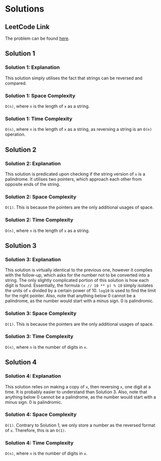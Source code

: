 # Solutions

## LeetCode Link

The problem can be found [here](https://leetcode.com/problems/palindrome-number/).

## Solution 1

### Solution 1: Explanation

This solution simply utilises the fact that
strings can be reversed and compared.

### Solution 1: Space Complexity

`O(n)`, where `n` is the length of `x` as a string.

### Solution 1: Time Complexity

`O(n)`, where `n` is the length of `x` as a string,
as reversing a string is an `O(n)` operation.

## Solution 2

### Solution 2: Explanation

This solution is predicated upon checking
if the string version of `x` is a palindrome.
It utilises two pointers, which approach each other
from opposite ends of the string.

### Solution 2: Space Complexity

`O(1)`. This is because the pointers are the only additional
usages of space.

### Solution 2: Time Complexity

`O(n)`, where `n` is the length of `x` as a string.

## Solution 3

### Solution 3: Explanation

This solution is virtually identical to the previous one,
however it complies with the follow-up, which asks for the
number not to be converted into a string. The only slightly
complicated portion of this solution is how each digit is
found. Essentially, the formula `(x // 10 ** p) % 10` simply
isolates the units of `x` divided by a certain power of 10.
`log10` is used to find the limit for the right pointer.
Also, note that anything below 0 cannot be a palindrome,
as the number would start with a minus sign. 0 is palindromic.

### Solution 3: Space Complexity

`O(1)`. This is because the pointers are the only additional
usages of space.

### Solution 3: Time Complexity

`O(n)`, where `n` is the number of digits in `x`.

## Solution 4

### Solution 4: Explanation

This solution relies on making a copy of `x`, then reversing `x`,
one digit at a time. It is probably easier to understand than
Solution 3. Also, note that anything below 0 cannot be a palindrome,
as the number would start with a minus sign. 0 is palindromic.

### Solution 4: Space Complexity

`O(1)`. Contrary to Solution 1, we only store a number as the reversed
format of `x`. Therefore, this is an `O(1)`.

### Solution 4: Time Complexity

`O(n)`, where `n` is the number of digits in `x`.
